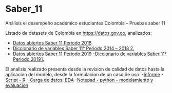 # Saber_11
Análisis el desempeño académico estudiantes Colombia – Pruebas saber 11

Listado de datasets de Colombia en https://datos.gov.co, analizados:

- [Datos abiertos Saber 11 Periodo 2018](https://www.datos.gov.co/Educaci-n/Saber-11-2018-2/m2nt-jw2h/data)
- [Diccionario de variables Saber 11° Periodo 2014 – 2018 2.](https://www.icfes.gov.co/documents/20143/517898/Diccionario%20saber%2011%202014-2%20a%202018-2.pdf)
- [Datos abiertos Saber 11 Periodo 2019](https://www.datos.gov.co/Educaci-n/Saber-11-2019-1/tkn6-e4ic)
-[Diccionario de variables Saber 11° Periodo 20191.](https://www.icfes.gov.co/documents/20143/517898/Diccionario%20ftp%20saber11%202019-1.pdf)

El analisis realizado presenta desde la revision de calidad de datos hasta la aplicacion del modelo, desde la formulacion de un caso de uso.
-[Informe](https://github.com/jartega/Saber_11/blob/master/Analisis%20Saber%20Pro%2011.pptx)
-[Script - R - Carga de datos, EDA]()
-[Notepad - python - modelamiento y evaluacion](https://github.com/jartega/Saber_11/blob/master/untitled3.py)

